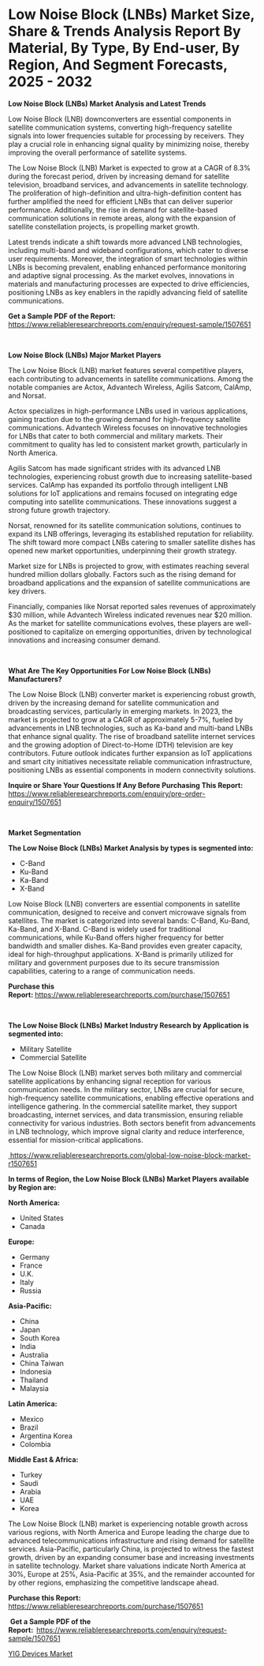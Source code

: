 <p><h1>Low Noise Block (LNBs) Market Size, Share & Trends Analysis Report By Material, By Type, By End-user, By Region, And Segment Forecasts, 2025 - 2032</h1></p><p><strong>Low Noise Block (LNBs) Market Analysis and Latest Trends</strong></p>
<p><p>Low Noise Block (LNB) downconverters are essential components in satellite communication systems, converting high-frequency satellite signals into lower frequencies suitable for processing by receivers. They play a crucial role in enhancing signal quality by minimizing noise, thereby improving the overall performance of satellite systems.</p><p>The Low Noise Block (LNB) Market is expected to grow at a CAGR of 8.3% during the forecast period, driven by increasing demand for satellite television, broadband services, and advancements in satellite technology. The proliferation of high-definition and ultra-high-definition content has further amplified the need for efficient LNBs that can deliver superior performance. Additionally, the rise in demand for satellite-based communication solutions in remote areas, along with the expansion of satellite constellation projects, is propelling market growth.</p><p>Latest trends indicate a shift towards more advanced LNB technologies, including multi-band and wideband configurations, which cater to diverse user requirements. Moreover, the integration of smart technologies within LNBs is becoming prevalent, enabling enhanced performance monitoring and adaptive signal processing. As the market evolves, innovations in materials and manufacturing processes are expected to drive efficiencies, positioning LNBs as key enablers in the rapidly advancing field of satellite communications.</p></p>
<p><strong>Get a Sample PDF of the Report:&nbsp;</strong> <a href="https://www.reliableresearchreports.com/enquiry/request-sample/1507651?utm_campaign=2294&utm_medium=2&utm_source=Github&utm_content=ia&utm_term=12022025&utm_id=low-noise-block-lnbs">https://www.reliableresearchreports.com/enquiry/request-sample/1507651</a></p>
<p>&nbsp;</p>
<p><strong>Low Noise Block (LNBs) Major Market Players</strong></p>
<p><p>The Low Noise Block (LNB) market features several competitive players, each contributing to advancements in satellite communications. Among the notable companies are Actox, Advantech Wireless, Agilis Satcom, CalAmp, and Norsat.</p><p>Actox specializes in high-performance LNBs used in various applications, gaining traction due to the growing demand for high-frequency satellite communications. Advantech Wireless focuses on innovative technologies for LNBs that cater to both commercial and military markets. Their commitment to quality has led to consistent market growth, particularly in North America.</p><p>Agilis Satcom has made significant strides with its advanced LNB technologies, experiencing robust growth due to increasing satellite-based services. CalAmp has expanded its portfolio through intelligent LNB solutions for IoT applications and remains focused on integrating edge computing into satellite communications. These innovations suggest a strong future growth trajectory.</p><p>Norsat, renowned for its satellite communication solutions, continues to expand its LNB offerings, leveraging its established reputation for reliability. The shift toward more compact LNBs catering to smaller satellite dishes has opened new market opportunities, underpinning their growth strategy.</p><p>Market size for LNBs is projected to grow, with estimates reaching several hundred million dollars globally. Factors such as the rising demand for broadband applications and the expansion of satellite communications are key drivers. </p><p>Financially, companies like Norsat reported sales revenues of approximately $30 million, while Advantech Wireless indicated revenues near $20 million. As the market for satellite communications evolves, these players are well-positioned to capitalize on emerging opportunities, driven by technological innovations and increasing consumer demand.</p></p>
<p>&nbsp;</p>
<p><strong>What Are The Key Opportunities For Low Noise Block (LNBs) Manufacturers?</strong></p>
<p><p>The Low Noise Block (LNB) converter market is experiencing robust growth, driven by the increasing demand for satellite communication and broadcasting services, particularly in emerging markets. In 2023, the market is projected to grow at a CAGR of approximately 5-7%, fueled by advancements in LNB technologies, such as Ka-band and multi-band LNBs that enhance signal quality. The rise of broadband satellite internet services and the growing adoption of Direct-to-Home (DTH) television are key contributors. Future outlook indicates further expansion as IoT applications and smart city initiatives necessitate reliable communication infrastructure, positioning LNBs as essential components in modern connectivity solutions.</p></p>
<p><strong>Inquire or Share Your Questions If Any Before Purchasing This Report:</strong> <a href="https://www.reliableresearchreports.com/enquiry/pre-order-enquiry/1507651?utm_campaign=2294&utm_medium=2&utm_source=Github&utm_content=ia&utm_term=12022025&utm_id=low-noise-block-lnbs">https://www.reliableresearchreports.com/enquiry/pre-order-enquiry/1507651</a></p>
<p>&nbsp;</p>
<p><strong>Market Segmentation</strong></p>
<p><strong>The Low Noise Block (LNBs) Market Analysis by types is segmented into:</strong></p>
<p><ul><li>C-Band</li><li>Ku-Band</li><li>Ka-Band</li><li>X-Band</li></ul></p>
<p><p>Low Noise Block (LNB) converters are essential components in satellite communication, designed to receive and convert microwave signals from satellites. The market is categorized into several bands: C-Band, Ku-Band, Ka-Band, and X-Band. C-Band is widely used for traditional communications, while Ku-Band offers higher frequency for better bandwidth and smaller dishes. Ka-Band provides even greater capacity, ideal for high-throughput applications. X-Band is primarily utilized for military and government purposes due to its secure transmission capabilities, catering to a range of communication needs.</p></p>
<p><strong>Purchase this Report:&nbsp;</strong><a href="https://www.reliableresearchreports.com/purchase/1507651?utm_campaign=2294&utm_medium=2&utm_source=Github&utm_content=ia&utm_term=12022025&utm_id=low-noise-block-lnbs">https://www.reliableresearchreports.com/purchase/1507651</a></p>
<p>&nbsp;</p>
<p><strong>The Low Noise Block (LNBs) Market Industry Research by Application is segmented into:</strong></p>
<p><ul><li>Military Satellite</li><li>Commercial Satellite</li></ul></p>
<p><p>The Low Noise Block (LNB) market serves both military and commercial satellite applications by enhancing signal reception for various communication needs. In the military sector, LNBs are crucial for secure, high-frequency satellite communications, enabling effective operations and intelligence gathering. In the commercial satellite market, they support broadcasting, internet services, and data transmission, ensuring reliable connectivity for various industries. Both sectors benefit from advancements in LNB technology, which improve signal clarity and reduce interference, essential for mission-critical applications.</p></p>
<p><a href="https://www.reliableresearchreports.com/global-low-noise-block-market-r1507651?utm_campaign=2294&utm_medium=2&utm_source=Github&utm_content=ia&utm_term=12022025&utm_id=low-noise-block-lnbs">&nbsp;https://www.reliableresearchreports.com/global-low-noise-block-market-r1507651</a></p>
<p><strong>In terms of Region, the Low Noise Block (LNBs) Market Players available by Region are:</strong></p>
<p>
    <p> <strong> North America: </strong>
        <ul>
            <li>United States</li>
            <li>Canada</li>
        </ul>
        </p> 
    <p> <strong> Europe: </strong>
        <ul>
            <li>Germany</li>
            <li>France</li>
            <li>U.K.</li>
            <li>Italy</li>
            <li>Russia</li>
        </ul>
        </p> 
    <p> <strong> Asia-Pacific: </strong>
        <ul>
            <li>China</li>
            <li>Japan</li>
            <li>South Korea</li>
            <li>India</li>
            <li>Australia</li>
            <li>China Taiwan</li>
            <li>Indonesia</li>
            <li>Thailand</li>
            <li>Malaysia</li>
        </ul>
        </p> 
    <p> <strong> Latin America: </strong>
        <ul>
            <li>Mexico</li>
            <li>Brazil</li>
            <li>Argentina Korea</li>
            <li>Colombia</li>
        </ul>
        </p> 
    <p> <strong> Middle East & Africa: </strong>
        <ul>
            <li>Turkey</li>
            <li>Saudi</li>
            <li>Arabia</li>
            <li>UAE</li>
            <li>Korea</li>
        </ul>
    </p>
    </p>
<p><p>The Low Noise Block (LNB) market is experiencing notable growth across various regions, with North America and Europe leading the charge due to advanced telecommunications infrastructure and rising demand for satellite services. Asia-Pacific, particularly China, is projected to witness the fastest growth, driven by an expanding consumer base and increasing investments in satellite technology. Market share valuations indicate North America at 30%, Europe at 25%, Asia-Pacific at 35%, and the remainder accounted for by other regions, emphasizing the competitive landscape ahead.</p></p>
<p><strong>Purchase this Report: </strong><a href="https://www.reliableresearchreports.com/purchase/1507651?utm_campaign=2294&utm_medium=2&utm_source=Github&utm_content=ia&utm_term=12022025&utm_id=low-noise-block-lnbs">https://www.reliableresearchreports.com/purchase/1507651</a></p>
<p>&nbsp;<strong>Get a Sample PDF of the Report:&nbsp;&nbsp;</strong><a href="https://www.reliableresearchreports.com/enquiry/request-sample/1507651?utm_campaign=2294&utm_medium=2&utm_source=Github&utm_content=ia&utm_term=12022025&utm_id=low-noise-block-lnbs">https://www.reliableresearchreports.com/enquiry/request-sample/1507651</a></p>
<p><strong></strong></p>
<p><p><a href="https://github.com/antonioc6hal/Market-Research-Report-List-1/blob/main/yig-devices-market.md?utm_campaign=2294&utm_medium=2&utm_source=Github&utm_content=ia&utm_term=12022025&utm_id=low-noise-block-lnbs">YIG Devices Market</a></p></p>